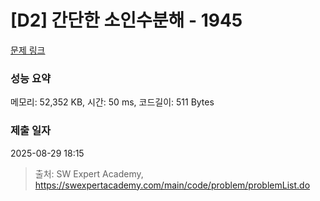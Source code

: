# [D2] 간단한 소인수분해 - 1945 

[문제 링크](https://swexpertacademy.com/main/code/problem/problemDetail.do?contestProbId=AV5Pl0Q6ANQDFAUq) 

### 성능 요약

메모리: 52,352 KB, 시간: 50 ms, 코드길이: 511 Bytes

### 제출 일자

2025-08-29 18:15



> 출처: SW Expert Academy, https://swexpertacademy.com/main/code/problem/problemList.do